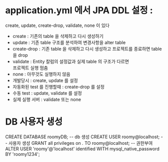 # application.yml 에서 JPA DDL 설정 :   
  create, update, create-drop, validate, none 이 있다
* create : 기존의 table 을 삭제하고 다시 생성하기
* update : 기존 table 구조를 분석하여 변경사항을 alter table
* create-drop : 기존 table 을 삭제하고 다시 생성하고 프로젝트를 종료하면 table 을 drop
* validate : Entity 칼럼의 설정값과 실제 table 의 구조가 다르면  
  프로젝트 실행 멈춤
* none : 아무것도 실행하지 않음
* 개발당시 : create, update 를 설정
* 자동화된 test 를 진행할때 : create-drop 를 설정
* 수동 test : update, validate 를 설정
* 실제 실행 서버 : validate 또는 none


# DB 사용자 생성
CREATE DATABASE roomyDB; -- db 생성
CREATE USER roomy@localhost; -- 사용자 생성
GRANT all privileges on  *.* TO roomy@localhost; -- 권한부여
ALTER USER 'roomy'@'localhost' identified WITH mysql_native_password BY 'roomy1234';
